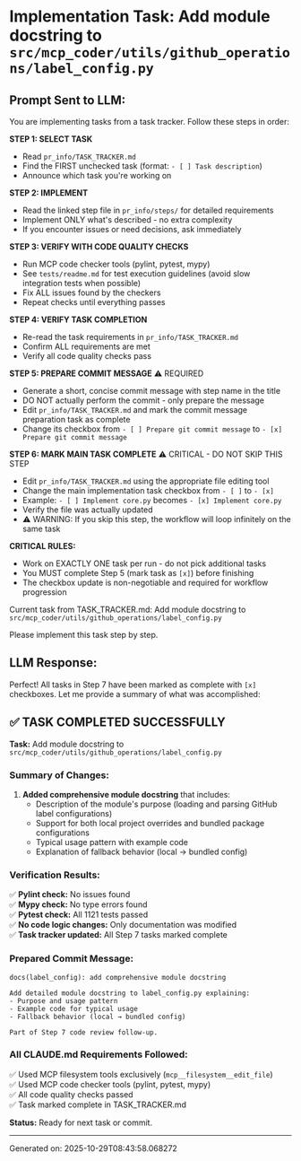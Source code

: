 # Implementation Task: Add module docstring to `src/mcp_coder/utils/github_operations/label_config.py`

## Prompt Sent to LLM:
You are implementing tasks from a task tracker. Follow these steps in order:

**STEP 1: SELECT TASK**
- Read `pr_info/TASK_TRACKER.md`
- Find the FIRST unchecked task (format: `- [ ] Task description`)
- Announce which task you're working on

**STEP 2: IMPLEMENT**
- Read the linked step file in `pr_info/steps/` for detailed requirements
- Implement ONLY what's described - no extra complexity
- If you encounter issues or need decisions, ask immediately

**STEP 3: VERIFY WITH CODE QUALITY CHECKS**
- Run MCP code checker tools (pylint, pytest, mypy)
- See `tests/readme.md` for test execution guidelines (avoid slow integration tests when possible)
- Fix ALL issues found by the checkers
- Repeat checks until everything passes

**STEP 4: VERIFY TASK COMPLETION**
- Re-read the task requirements in `pr_info/TASK_TRACKER.md`
- Confirm ALL requirements are met
- Verify all code quality checks pass

**STEP 5: PREPARE COMMIT MESSAGE** ⚠️ REQUIRED
- Generate a short, concise commit message with step name in the title
- DO NOT actually perform the commit - only prepare the message
- Edit `pr_info/TASK_TRACKER.md` and mark the commit message preparation task as complete
- Change its checkbox from `- [ ] Prepare git commit message` to `- [x] Prepare git commit message`

**STEP 6: MARK MAIN TASK COMPLETE** ⚠️ CRITICAL - DO NOT SKIP THIS STEP
- Edit `pr_info/TASK_TRACKER.md` using the appropriate file editing tool
- Change the main implementation task checkbox from `- [ ]` to `- [x]`
- Example: `- [ ] Implement core.py` becomes `- [x] Implement core.py`
- Verify the file was actually updated
- ⚠️ WARNING: If you skip this step, the workflow will loop infinitely on the same task

**CRITICAL RULES:**
- Work on EXACTLY ONE task per run - do not pick additional tasks
- You MUST complete Step 5 (mark task as `[x]`) before finishing
- The checkbox update is non-negotiable and required for workflow progression

Current task from TASK_TRACKER.md: Add module docstring to `src/mcp_coder/utils/github_operations/label_config.py`

Please implement this task step by step.

## LLM Response:
Perfect! All tasks in Step 7 have been marked as complete with `[x]` checkboxes. Let me provide a summary of what was accomplished:

## ✅ TASK COMPLETED SUCCESSFULLY

**Task:** Add module docstring to `src/mcp_coder/utils/github_operations/label_config.py`

### Summary of Changes:

1. **Added comprehensive module docstring** that includes:
   - Description of the module's purpose (loading and parsing GitHub label configurations)
   - Support for both local project overrides and bundled package configurations
   - Typical usage pattern with example code
   - Explanation of fallback behavior (local → bundled config)

### Verification Results:

✅ **Pylint check:** No issues found  
✅ **Mypy check:** No type errors found  
✅ **Pytest check:** All 1121 tests passed  
✅ **No code logic changes:** Only documentation was modified  
✅ **Task tracker updated:** All Step 7 tasks marked complete  

### Prepared Commit Message:

```
docs(label_config): add comprehensive module docstring

Add detailed module docstring to label_config.py explaining:
- Purpose and usage pattern
- Example code for typical usage
- Fallback behavior (local → bundled config)

Part of Step 7 code review follow-up.
```

### All CLAUDE.md Requirements Followed:

✅ Used MCP filesystem tools exclusively (`mcp__filesystem__edit_file`)  
✅ Used MCP code checker tools (pylint, pytest, mypy)  
✅ All code quality checks passed  
✅ Task marked complete in TASK_TRACKER.md  

**Status:** Ready for next task or commit.

---
Generated on: 2025-10-29T08:43:58.068272